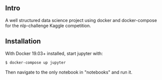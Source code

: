 ## Intro

A well structured data science project using docker and docker-compose for the nlp-challenge Kaggle competition.

## Installation

With Docker 19.03+ installed, start jupyter with:

```bash
$ docker-compose up jupyter
```

Then navigate to the only notebook in "notebooks" and run it.
